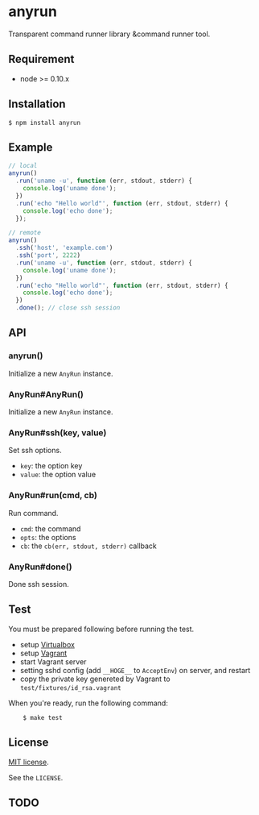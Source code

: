 # anyrun

Transparent command runner library &command runner tool.


## Requirement

- node >= 0.10.x



## Installation

```
$ npm install anyrun
```



## Example

```javascript
// local
anyrun()
  .run('uname -u', function (err, stdout, stderr) {
    console.log('uname done');
  })
  .run('echo "Hello world"', function (err, stdout, stderr) {
    console.log('echo done');
  });

// remote
anyrun()
  .ssh('host', 'example.com')
  .ssh('port', 2222)
  .run('uname -u', function (err, stdout, stderr) {
    console.log('uname done');
  })
  .run('echo "Hello world"', function (err, stdout, stderr) {
    console.log('echo done');
  })
  .done(); // close ssh session
```



## API

### anyrun()

Initialize a new `AnyRun` instance.


### AnyRun#AnyRun()

Initialize a new `AnyRun` instance.


### AnyRun#ssh(key, value)

Set ssh options.

- `key`: the option key
- `value`: the option value


### AnyRun#run(cmd, cb)

Run command.

- `cmd`: the command
- `opts`: the options
- `cb`: the `cb(err, stdout, stderr)` callback


### AnyRun#done()

Done ssh session.



## Test

You must be prepared following before running the test.

- setup [Virtualbox](https://www.virtualbox.org)
- setup [Vagrant](http://www.vagrantup.com)
- start Vagrant server
- setting sshd config (add `__HOGE__` to `AcceptEnv`) on server, and restart
- copy the private key genereted by Vagrant to `test/fixtures/id_rsa.vagrant`

When you're ready, run the following command:

```
    $ make test
```

## License

[MIT license](http://www.opensource.org/licenses/mit-license.php).

See the `LICENSE`.


## TODO


